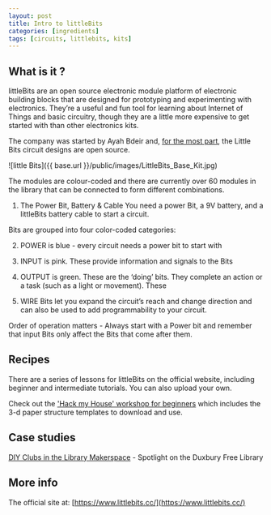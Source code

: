 ```yaml
---
layout: post
title: Intro to littleBits
categories: [ingredients]
tags: [circuits, littlebits, kits]
---
```


## What is it ?
littleBits are an open source electronic module platform of electronic building blocks that are designed for prototyping and experimenting with electronics. They’re a useful and fun tool for learning about Internet of Things and basic circuitry, though they are a little more expensive to get started with than other electronics kits.

The company was started by Ayah Bdeir and, [for the most part](https://support.littlebits.cc/hc/en-us/articles/201479547-What-parts-of-littleBits-products-aren-t-Open-Source), the Little Bits circuit designs are open source.

![little Bits]({{ base.url }}/public/images/LittleBits_Base_Kit.jpg)

The modules are colour-coded and there are currently over 60 modules in the library that can be connected to form different combinations.

1. The Power Bit, Battery & Cable
You need a  power Bit, a 9V battery, and a littleBits battery cable to start a circuit.

Bits are grouped into four color-coded categories:

2. <span class ="blue">POWER</span> is blue - every circuit needs a power bit to start with

3. <span class ="pink">INPUT</span> is pink. These provide information and signals to the Bits

4. <span class ="green">OUTPUT</span> is green. These  are the ‘doing’ bits. They complete an action or a task (such as a light or movement). These

5. <span class ="orange">WIRE Bits</span> let you expand the circuit’s reach and change direction and can also be used to add programmability to your circuit.

Order of operation matters - Always start with a Power bit and remember that input Bits only affect the Bits that come after them.

## Recipes

There are a series of lessons for littleBits on the official website, including beginner and intermediate tutorials. You can also upload your own.

Check out the ['Hack my House' workshop for beginners](http://littlebits.cc/lessons/hack-my-house-workshop) which includes the 3-d paper structure templates to download and use.  


## Case studies
[DIY Clubs in the Library Makerspace](http://littlebits.cc/diy-clubs-in-the-library-makerspace) - Spotlight on the Duxbury Free Library

## More info
 The official site at: [https://www.littlebits.cc/](https://www.littlebits.cc/)
